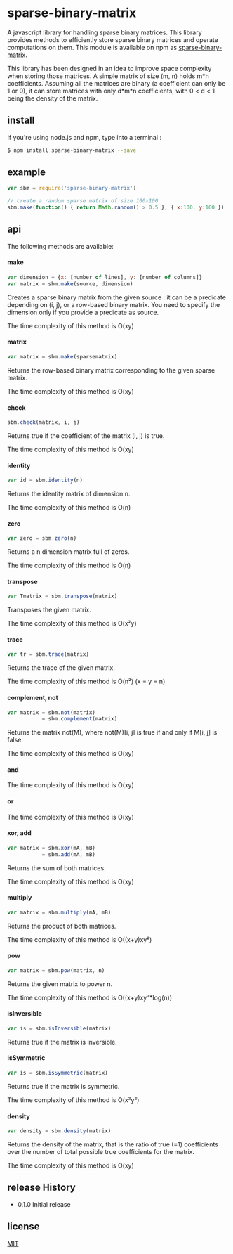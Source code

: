 # sparse-binary-matrix
A javascript library for handling sparse binary matrices. This library provides methods to efficiently store sparse binary matrices and
operate computations on them.
This module is available on npm as [sparse-binary-matrix](https://www.npmjs.com/package/sparse-binary-matrix).

This library has been designed in an idea to improve space complexity when storing
those matrices. A simple matrix of size (m, n) holds m\*n coefficients. Assuming
all the matrices are binary (a coefficient can only be 1 or 0), it can store matrices
with only d\*m\*n coefficients, with 0 < d < 1 being the density of the matrix.

## install
If you're using node.js and npm, type into a terminal :
```sh
$ npm install sparse-binary-matrix --save
```

## example
```js
var sbm = require('sparse-binary-matrix')

// create a random sparse matrix of size 100x100
sbm.make(function() { return Math.random() > 0.5 }, { x:100, y:100 })
```

## api

The following methods are available:

#### make
```js
var dimension = {x: [number of lines], y: [number of columns]}
var matrix = sbm.make(source, dimension)
```
Creates a sparse binary matrix from the given source : it can be a predicate
depending on (i, j), or a row-based binary matrix.
You need to specify the dimension only if you provide a predicate as source.

The time complexity of this method is O(xy)

#### matrix
```js
var matrix = sbm.make(sparsematrix)
```
Returns the row-based binary matrix corresponding to the given sparse matrix.

The time complexity of this method is O(xy)

#### check
```js
sbm.check(matrix, i, j)
```
Returns true if the coefficient of the matrix (i, j) is true.

The time complexity of this method is O(xy)

#### identity
```js
var id = sbm.identity(n)
```
Returns the identity matrix of dimension n.

The time complexity of this method is O(n)

#### zero
```js
var zero = sbm.zero(n)
```
Returns a n dimension matrix full of zeros.

The time complexity of this method is O(n)

#### transpose
```js
var Tmatrix = sbm.transpose(matrix)
```
Transposes the given matrix.

The time complexity of this method is O(x²y)

#### trace
```js
var tr = sbm.trace(matrix)
```
Returns the trace of the given matrix.

The time complexity of this method is O(n²) (x = y = n)

#### complement, not
```js
var matrix = sbm.not(matrix)
           = sbm.complement(matrix)
```
Returns the matrix not(M), where not(M)[i, j] is true if and only if M[i, j]
is false.

The time complexity of this method is O(xy)

#### and

The time complexity of this method is O(xy)

#### or

The time complexity of this method is O(xy)

#### xor, add
```js
var matrix = sbm.xor(mA, mB)
           = sbm.add(mA, mB)
```
Returns the sum of both matrices.

The time complexity of this method is O(xy)

#### multiply
```js
var matrix = sbm.multiply(mA, mB)
```
Returns the product of both matrices.

The time complexity of this method is O((x+y)xy²)

#### pow
```js
var matrix = sbm.pow(matrix, n)
```
Returns the given matrix to power n.

The time complexity of this method is O((x+y)xy²*log(n))

#### isInversible
```js
var is = sbm.isInversible(matrix)
```
Returns true if the matrix is inversible.

#### isSymmetric
```js
var is = sbm.isSymmetric(matrix)
```
Returns true if the matrix is symmetric.

The time complexity of this method is O(x²y²)

#### density
```js
var density = sbm.density(matrix)
```
Returns the density of the matrix, that is the ratio of true (=1) coefficients over the number of total possible true coefficients for the matrix.

The time complexity of this method is O(xy)

## release History

* 0.1.0 Initial release

## license
[MIT](http://opensource.org/licenses/MIT)
